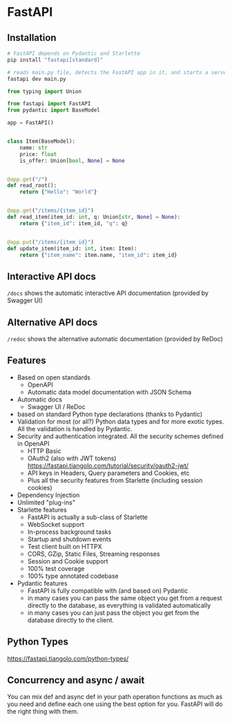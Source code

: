 # FastAPI

## Installation
```bash
# FastAPI depends on Pydantic and Starlette
pip install "fastapi[standard]"

# reads main.py file, detects the FastAPI app in it, and starts a server using Uvicorn
fastapi dev main.py
```

```python
from typing import Union

from fastapi import FastAPI
from pydantic import BaseModel

app = FastAPI()


class Item(BaseModel):
    name: str
    price: float
    is_offer: Union[bool, None] = None


@app.get("/")
def read_root():
    return {"Hello": "World"}


@app.get("/items/{item_id}")
def read_item(item_id: int, q: Union[str, None] = None):
    return {"item_id": item_id, "q": q}


@app.put("/items/{item_id}")
def update_item(item_id: int, item: Item):
    return {"item_name": item.name, "item_id": item_id}
```

## Interactive API docs
`/docs` shows the automatic interactive API documentation (provided by Swagger UI)

## Alternative API docs
`/redoc` shows the alternative automatic documentation (provided by ReDoc)

## Features
- Based on open standards
  - OpenAPI
  - Automatic data model documentation with JSON Schema
- Automatic docs
  - Swagger UI / ReDoc
-  based on standard Python type declarations (thanks to Pydantic)
-  Validation for most (or all?) Python data types and for more exotic types. All the validation is handled by Pydantic.
-  Security and authentication integrated. All the security schemes defined in OpenAPI
   -  HTTP Basic
   -  OAuth2 (also with JWT tokens) https://fastapi.tiangolo.com/tutorial/security/oauth2-jwt/
   -  API keys in Headers, Query parameters and Cookies, etc
   -  Plus all the security features from Starlette (including session cookies)
-  Dependency Injection
-  Unlimited "plug-ins"
-  Starlette features
   -  FastAPI is actually a sub-class of Starlette
   -  WebSocket support
   -  In-process background tasks
   -  Startup and shutdown events
   -  Test client built on HTTPX
   -  CORS, GZip, Static Files, Streaming responses
   -  Session and Cookie support
   -  100% test coverage
   -  100% type annotated codebase
-  Pydantic features
   -  FastAPI is fully compatible with (and based on) Pydantic
   -  in many cases you can pass the same object you get from a request directly to the database, as everything is validated automatically
   -  in many cases you can just pass the object you get from the database directly to the client.

## Python Types
https://fastapi.tiangolo.com/python-types/

## Concurrency and async / await

 You can mix def and async def in your path operation functions as much as you need and define each one using the best option for you. FastAPI will do the right thing with them.